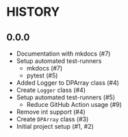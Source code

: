 # HISTORY

## 0.0.0

- Documentation with mkdocs (#7)
- Setup automated test-runners
    - mkdocs (#7)
    - pytest (#5)
- Added Logger to DPArray class (#4)
- Create ``Logger`` class (#4)
- Setup automated test-runners (#5)
    - Reduce GitHub Action usage (#9)
- Remove int support (#4)
- Create ``DPArray`` class (#3)
- Initial project setup (#1, #2)
